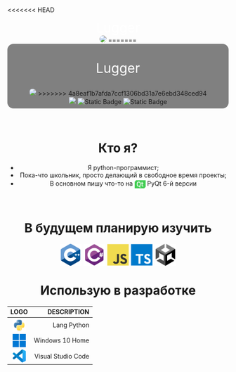 <br>

<<<<<<< HEAD
<div align='center'>
    <font style='font-size: 30px; color: white'>Lugger</font>
    <br>
    <img style='border-radius: 20px;' src="images/avatar.gif" width='295'>
=======
<div align='center' style='background-color: gray; padding: 7px; border-radius: 14px'>
    <p style='
    height: 35px;
    @font-face{
        font-family: "FontName";
        src: url("fonts/Exo2-VariableFont_wght.ttf")
    }
    font-face: "FontName";
    font-size: 30px;
    color: white;
    '>Lugger</p>
    <img style='border-radius: 20px;' src="images/avatar.gif" width='350'>
>>>>>>> 4a8eaf1b7afda7ccf1306bd31a7e6ebd348ced94
    <br>
    <img src="https://img.shields.io/badge/Telegram-blue?style=for-the-badge&logo=telegram&link=https%3A%2F%2Ft%2Cme%2FLsxzvt">
    <img alt="Static Badge" src="https://img.shields.io/badge/StackOverflow-white?style=for-the-badge&logo=StackOverflow&link=https%3A%2F%2Fru.stackoverflow.com%2Fusers%2F497911%2Flugger">
    <img alt="Static Badge" src="https://img.shields.io/badge/LeetCode-black?style=for-the-badge&logo=LeetCode&link=https%3A%2F%2Fleetcode.com%2FLugger1%2F">
</div>

<br>
<br>

<h1 align='center'> Кто я?</h1>

- Я python-программист;
- Пока-что школьник, просто делающий в свободное время проекты;
- В основном пишу что-то на <img title='[Qt Icon]' src='images/qt.svg' width=25 align='center'> PyQt 6-й версии

<br>
<h1 align='center'>В будущем планирую изучить</h1>
<img src="images/cplusplus-original.svg" width=50 align='center'> <img src="images/csharp-original.svg" width=50 align='center'> <img src="images/javascript-original.svg" width=50 align='center'> <img src="images/typescript-original.svg" width=50 align='center'> <img src="images/unity-original.svg" width=50 align='center'> 

<br>
<h1 align=center>Использую в разработке</h1>

| LOGO | DESCRIPTION |
|:-:    |    -:|
|<img align=center src='images/python-original.svg' width=30>| Lang Python|
|<img align=center src='images/windows11-original.svg' width=30>|Windows 10 Home|
|<img align=center src='images/vscode-original.svg' width=30>|Visual Studio Code|



